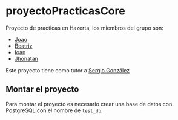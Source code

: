 # proyectoPracticasCore

Proyecto de practicas en Hazerta, los miembros del grupo son:

* [Joao](https://github.com/JoaoCzz)
* [Beatriz](https://github.com/BTorija)
* [Ioan](https://github.com/IOAN005)
* [Jhonatan](https://github.com/jnunez2301)

Este proyecto tiene como tutor a [Sergio González]()

## Montar el proyecto

Para montar el proyecto es necesario crear una base de datos con PostgreSQL con el nombre de `test_db`.